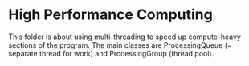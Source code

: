 # High Performance Computing

This folder is about using multi-threading to speed up compute-heavy sections of the program.
The main classes are ProcessingQueue (= separate thread for work) and ProcessingGroup (thread pool).